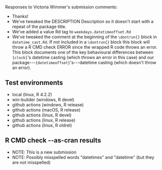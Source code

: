 Responses to Victoria Wimmer's submission comments:

* Thanks!
* We've tweaked the DESCRIPTION Description so it doesn't start with a 
  repeat of the package title.
* We've added a value Rd tag to `weekdays.datetimeoffset.Rd`
* We've tweaked the comment at the beginning of the `\dontrun{}` block in `datetime_cast.Rd`.
  If not included in a `\dontrun{}` block this block will throw a R CMD check ERROR 
  since the wrapped R code throws an error.
  This block documents one of the key behavioural differences between 
  `{clock}`'s datetime casting (which throws an error in this case) 
  and our package---`{datetimeoffset}`'s---datetime casting (which doesn't throw an error).

## Test environments

* local (linux, R 4.2.2)
* win-builder (windows, R devel)
* github actions (windows, R release)
* github actions (macOS, R release)
* github actions (linux, R devel)
* github actions (linux, R release)
* github actions (linux, R oldrel)

## R CMD check --as-cran results

* NOTE: This is a new submission
* NOTE: Possibly misspelled words "datetimes" and "datetime" (but they are not misspelled)
